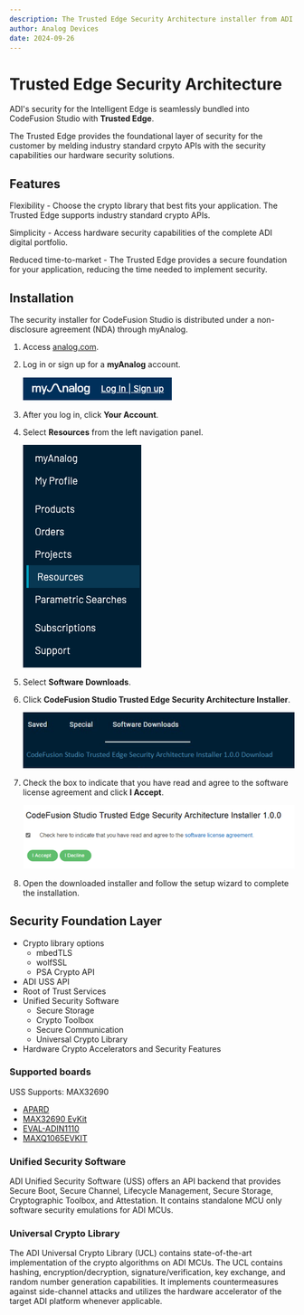 ```yaml
---
description: The Trusted Edge Security Architecture installer from ADI.
author: Analog Devices
date: 2024-09-26
---
```


# Trusted Edge Security Architecture

ADI's security for the Intelligent Edge is seamlessly bundled into CodeFusion Studio with **Trusted Edge**.

The Trusted Edge provides the foundational layer of security for the customer by melding industry standard crpyto APIs with the security capabilities our hardware security solutions.

## Features

Flexibility - Choose the crypto library that best fits your application. The Trusted Edge supports industry standard crypto APIs.

Simplicity - Access hardware security capabilities of the complete ADI digital portfolio.

Reduced time-to-market - The Trusted Edge provides a secure foundation for your application, reducing the time needed to implement security.

## Installation

The security installer for CodeFusion Studio is distributed under a non-disclosure agreement (NDA) through myAnalog.

1. Access [analog.com](https://www.analog.com/en/index.html).

2. Log in or sign up for a **myAnalog** account.

    ![myAnalog](./images/myanalog.png)

3. After you log in, click **Your Account**.
4. Select **Resources** from the left navigation panel.

    ![Resources](./images/resources-nav.png)

5. Select **Software Downloads**.
6. Click **CodeFusion Studio Trusted Edge Security Architecture Installer**.

    ![Software Downloads](./images/software-downloads.png)

7. Check the box to indicate that you have read and agree to the software license agreement and click **I Accept**.

    ![Accept license agreement](./images/accept-license.png)

8. Open the downloaded installer and follow the setup wizard to complete the installation.

## Security Foundation Layer

- Crypto library options
    - mbedTLS
    - wolfSSL
    - PSA Crypto API
- ADI USS API
- Root of Trust Services
- Unified Security Software
    - Secure Storage
    - Crypto Toolbox
    - Secure Communication
    - Universal Crypto Library
- Hardware Crypto Accelerators and Security Features

### Supported boards

USS Supports: MAX32690

- [APARD](https://www.analog.com/en/resources/evaluation-hardware-and-software/evaluation-boards-kits/ad-apard32690-sl.html)
- [MAX32690 EvKit](https://www.analog.com/en/resources/evaluation-hardware-and-software/evaluation-boards-kits/max32690evkit.html)
- [EVAL-ADIN1110](https://www.analog.com/en/resources/evaluation-hardware-and-software/evaluation-boards-kits/eval-adin1110.html)
- [MAXQ1065EVKIT](https://www.analog.com/en/resources/evaluation-hardware-and-software/evaluation-boards-kits/maxq1065evkit.html)

### Unified Security Software

ADI Unified Security Software (USS) offers an API backend that provides Secure Boot, Secure Channel, Lifecycle Management, Secure Storage, Cryptographic Toolbox, and Attestation. It contains standalone MCU only software security emulations for ADI MCUs.

### Universal Crypto Library

The ADI Universal Crypto Library (UCL) contains state-of-the-art implementation of the crypto algorithms on ADI MCUs. The UCL contains hashing, encryption/decryption, signature/verification, key exchange, and random number generation capabilities. It implements countermeasures against side-channel attacks and utilizes the hardware accelerator of the target ADI platform whenever applicable.
